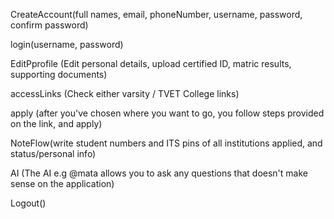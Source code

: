 CreateAccount(full names, email, phoneNumber, username, password, confirm password) 

login(username, password)

EditPprofile (Edit personal details, upload certified ID, matric results, supporting documents)

accessLinks (Check either varsity / TVET College links)

apply (after you've chosen where you want to go, you follow steps provided on the link, and apply)

NoteFlow(write student numbers and ITS pins of all institutions applied, and status/personal info) 

AI (The AI e.g @mata allows you to ask any questions that doesn't make sense on the application)

Logout()
